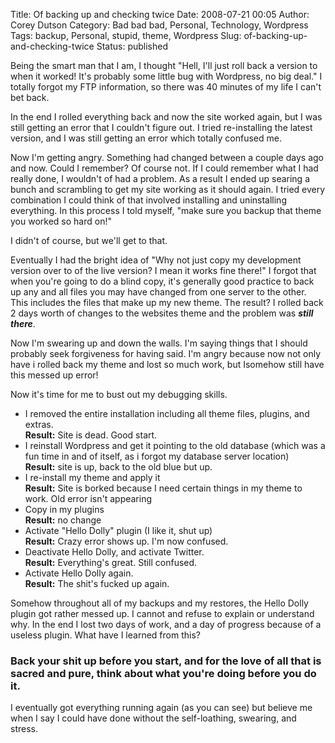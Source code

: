 Title: Of backing up and checking twice
Date: 2008-07-21 00:05
Author: Corey Dutson
Category: Bad bad bad, Personal, Technology, Wordpress
Tags: backup, Personal, stupid, theme, Wordpress
Slug: of-backing-up-and-checking-twice
Status: published

Being the smart man that I am, I thought "Hell, I'll just roll back a
version to when it worked! It's probably some little bug with Wordpress,
no big deal." I totally forgot my FTP information, so there was 40
minutes of my life I can't bet back.

In the end I rolled everything back and now the site worked again, but I
was still getting an error that I couldn't figure out. I tried
re-installing the latest version, and I was still getting an error which
totally confused me.

Now I'm getting angry. Something had changed between a couple days ago
and now. Could I remember? Of course not. If I could remember what I had
really done, I wouldn't of had a problem. As a result I ended up searing
a bunch and scrambling to get my site working as it should again. I
tried every combination I could think of that involved installing and
uninstalling everything. In this process I told myself, "make sure you
backup that theme you worked so hard on!"

I didn't of course, but we'll get to that.

Eventually I had the bright idea of "Why not just copy my development
version over to of the live version? I mean it works fine there!" I
forgot that when you're going to do a blind copy, it's generally good
practice to back up any and all files you may have changed from one
server to the other. This includes the files that make up my new theme.
The result? I rolled back 2 days worth of changes to the websites theme
and the problem was ***still there***.



Now I'm swearing up and down the walls. I'm saying things that I should
probably seek forgiveness for having said. I'm angry because now not
only have i rolled back my theme and lost so much work, but Isomehow
still have this messed up error!

Now it's time for me to bust out my debugging skills.

-   I removed the entire installation including all theme files,
    plugins, and extras.  
    **Result:** Site is dead. Good start.
-   I reinstall Wordpress and get it pointing to the old database (which
    was a fun time in and of itself, as i forgot my database server
    location)  
    **Result:** site is up, back to the old blue but up.
-   I re-install my theme and apply it  
    **Result:** Site is borked because I need certain things in my
    theme to work. Old error isn't appearing
-   Copy in my plugins  
    **Result:** no change
-   Activate "Hello Dolly" plugin (I like it, shut up)  
    **Result:** Crazy error shows up. I'm now confused.
-   Deactivate Hello Dolly, and activate Twitter.  
    **Result:** Everything's great. Still confused.
-   Activate Hello Dolly again.  
    **Result:** The shit's fucked up again.

Somehow throughout all of my backups and my restores, the Hello Dolly
plugin got rather messed up. I cannot and refuse to explain or
understand why. In the end I lost two days of work, and a day of
progress because of a useless plugin. What have I learned from this?

### Back your shit up before you start, and for the love of all that is sacred and pure, think about what you're doing before you do it.

I eventually got everything running again (as you can see) but believe
me when I say I could have done without the self-loathing, swearing, and
stress.
